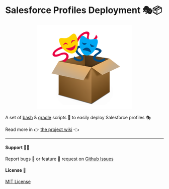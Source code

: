 # Salesforce Profiles Deployment 🎭📦


<p align="center"><img src ="assets/Logo.png" alt="logo" width="300"/></p>

A set of [bash](https://fr.wikipedia.org/wiki/Bourne-Again_shell) & [gradle](https://gradle.org/) scripts 🧰 to easily deploy Salesforce profiles 🎭



Read more in 👉 [the project wiki](https://github.com/benahm/Salesforce-Profiles-Deployment/wiki) 👈

------

#### Support 🤷‍♂️

Report bugs 🐞 or feature 🔧 request on [Github Issues](https://github.com/benahm/Salesforce-Profiles-Deployment/issues)

#### License 📃

[MIT License](LICENSE)


